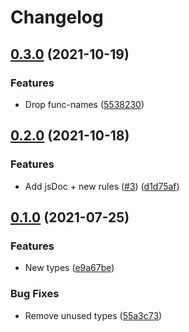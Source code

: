 # Changelog

## [0.3.0](https://www.github.com/mauriciolauffer/eslint-config-mlauffer-ui5/compare/v0.2.0...v0.3.0) (2021-10-19)


### Features

* Drop func-names ([5538230](https://www.github.com/mauriciolauffer/eslint-config-mlauffer-ui5/commit/5538230d105556b72cdfdd4636b9d5dddb234aaf))

## [0.2.0](https://www.github.com/mauriciolauffer/eslint-config-mlauffer-ui5/compare/v0.1.0...v0.2.0) (2021-10-18)


### Features

* Add jsDoc + new rules ([#3](https://www.github.com/mauriciolauffer/eslint-config-mlauffer-ui5/issues/3)) ([d1d75af](https://www.github.com/mauriciolauffer/eslint-config-mlauffer-ui5/commit/d1d75af7c85f23fed8531115d96ee63728d96d45))

## [0.1.0](https://www.github.com/mauriciolauffer/eslint-config-mlauffer-ui5/compare/v0.0.2...v0.1.0) (2021-07-25)


### Features

* New types ([e9a67be](https://www.github.com/mauriciolauffer/eslint-config-mlauffer-ui5/commit/e9a67be2aa1f32ffadac93d609518a763811d512))


### Bug Fixes

* Remove unused types ([55a3c73](https://www.github.com/mauriciolauffer/eslint-config-mlauffer-ui5/commit/55a3c736d93e13d2e3fda8417665eaba277c759c))
